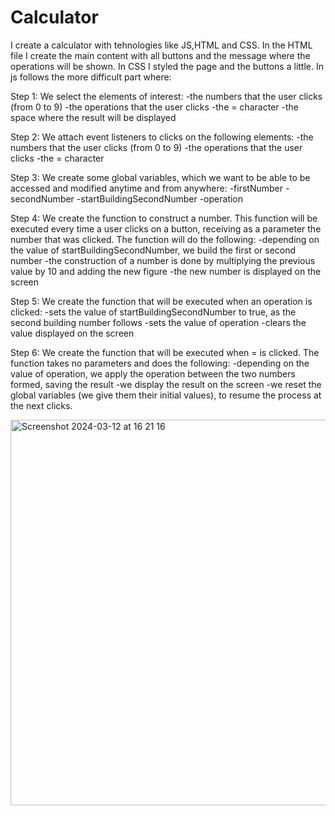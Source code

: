 # Calculator
I create a calculator with tehnologies like JS,HTML and CSS.
In the HTML file I create the main content with all buttons and the message where the operations will be shown.
In CSS I styled the page and the buttons a little.
In js follows the more difficult part where: 

Step 1: 
We select the elements of interest:
-the numbers that the user clicks (from 0 to 9)
-the operations that the user clicks
-the = character
-the space where the result will be displayed

Step 2:
We attach event listeners to clicks on the following elements:
-the numbers that the user clicks (from 0 to 9)
-the operations that the user clicks
-the = character

Step 3:
We create some global variables, which we want to be able to be accessed and modified anytime and from anywhere:
-firstNumber
-secondNumber
-startBuildingSecondNumber
-operation

Step 4:
We create the function to construct a number. This function will be executed every time a user clicks on a button, receiving as a parameter the number that was clicked. The function will do the following:
-depending on the value of startBuildingSecondNumber, we build the first or second number
-the construction of a number is done by multiplying the previous value by 10 and adding the new figure
-the new number is displayed on the screen

Step 5:
We create the function that will be executed when an operation is clicked:
-sets the value of startBuildingSecondNumber to true, as the second building number follows
-sets the value of operation
-clears the value displayed on the screen

Step 6:
We create the function that will be executed when = is clicked. The function takes no parameters and does the following:
-depending on the value of operation, we apply the operation between the two numbers formed, saving the result
-we display the result on the screen
-we reset the global variables (we give them their initial values), to resume the process at the next clicks.

<img width="617" alt="Screenshot 2024-03-12 at 16 21 16" src="https://github.com/catarovanca/Calculator/assets/80543258/a4a7a1b4-b571-42ab-a2ac-e6bc9887a23a">


